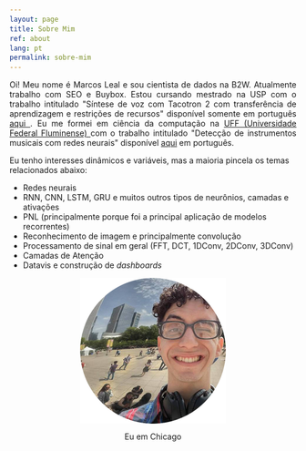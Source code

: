 ```yaml
---
layout: page
title: Sobre Mim
ref: about
lang: pt
permalink: sobre-mim
---
```

<p style="text-align: justify;">
Oi! Meu nome é Marcos Leal e sou cientista de dados na B2W. Atualmente trabalho com SEO e Buybox. Estou cursando mestrado na USP com o trabalho intitulado "Síntese de voz com Tacotron 2 com transferência de aprendizagem e restrições de recursos" disponível somente em português <a href="#">aqui </a>. Eu me formei em ciência da computação na <a href="http://www.ic.uff.br/"> UFF (Universidade Federal Fluminense) </a> com o trabalho intitulado "Detecção de instrumentos musicais com redes neurais" disponível <a href="#">aqui</a> em português.
</p>

Eu tenho interesses dinâmicos e variáveis, mas a maioria pincela os temas relacionados abaixo:
* Redes neurais
* RNN, CNN, LSTM, GRU e muitos outros tipos de neurônios, camadas e ativações
* PNL (principalmente porque foi a principal aplicação de modelos recorrentes)
* Reconhecimento de imagem e principalmente convolução
* Processamento de sinal em geral (FFT, DCT, 1DConv, 2DConv, 3DConv)
* Camadas de Atenção
* Datavis e construção de *dashboards*

<figure>
	<p align="center"><img src="/assets/profile2.png" align="center"></p>
	<p align="center"><figcaption align="center">Eu em Chicago</figcaption></p>
</figure>